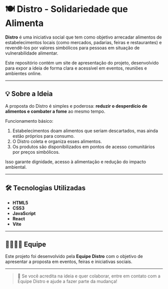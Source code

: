 # 🍽️ Distro - Solidariedade que Alimenta

**Distro** é uma iniciativa social que tem como objetivo arrecadar alimentos de estabelecimentos locais (como mercados, padarias, feiras e restaurantes) e revendê-los por valores simbólicos para pessoas em situação de vulnerabilidade alimentar.

Este repositório contém um site de apresentação do projeto, desenvolvido para expor a ideia de forma clara e acessível em eventos, reuniões e ambientes online.

---

## 💡 Sobre a Ideia

A proposta do Distro é simples e poderosa: **reduzir o desperdício de alimentos e combater a fome** ao mesmo tempo.

Funcionamento básico:
1. Estabelecimentos doam alimentos que seriam descartados, mas ainda estão próprios para consumo.
2. O Distro coleta e organiza esses alimentos.
3. Os produtos são disponibilizados em pontos de acesso comunitários por preços simbólicos.

Isso garante dignidade, acesso à alimentação e redução do impacto ambiental.

---

## 🛠 Tecnologias Utilizadas

- **HTML5**
- **CSS3**
- **JavaScript**
- **React**
- **Vite**

---

## 👨‍👩‍👧‍👦 Equipe

Este projeto foi desenvolvido pela **Equipe Distro** com o objetivo de apresentar a proposta em eventos, feiras e iniciativas sociais.

---

> 💚 Se você acredita na ideia e quer colaborar, entre em contato com a Equipe Distro e ajude a fazer parte da mudança!
